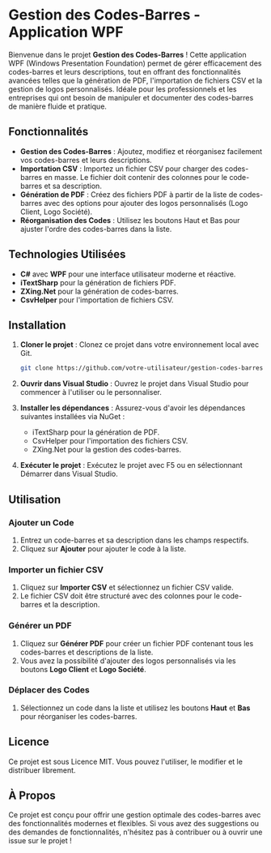 
# Gestion des Codes-Barres - Application WPF

Bienvenue dans le projet **Gestion des Codes-Barres** ! Cette application WPF (Windows Presentation Foundation) permet de gérer efficacement des codes-barres et leurs descriptions, tout en offrant des fonctionnalités avancées telles que la génération de PDF, l'importation de fichiers CSV et la gestion de logos personnalisés. Idéale pour les professionnels et les entreprises qui ont besoin de manipuler et documenter des codes-barres de manière fluide et pratique.

## Fonctionnalités

- **Gestion des Codes-Barres** : Ajoutez, modifiez et réorganisez facilement vos codes-barres et leurs descriptions.
- **Importation CSV** : Importez un fichier CSV pour charger des codes-barres en masse. Le fichier doit contenir des colonnes pour le code-barres et sa description.
- **Génération de PDF** : Créez des fichiers PDF à partir de la liste de codes-barres avec des options pour ajouter des logos personnalisés (Logo Client, Logo Société).
- **Réorganisation des Codes** : Utilisez les boutons Haut et Bas pour ajuster l'ordre des codes-barres dans la liste.

## Technologies Utilisées

- **C#** avec **WPF** pour une interface utilisateur moderne et réactive.
- **iTextSharp** pour la génération de fichiers PDF.
- **ZXing.Net** pour la génération de codes-barres.
- **CsvHelper** pour l'importation de fichiers CSV.

## Installation

1. **Cloner le projet** :
   Clonez ce projet dans votre environnement local avec Git.

   ```bash
   git clone https://github.com/votre-utilisateur/gestion-codes-barres.git
   ```

2. **Ouvrir dans Visual Studio** :
   Ouvrez le projet dans Visual Studio pour commencer à l'utiliser ou le personnaliser.

3. **Installer les dépendances** :
   Assurez-vous d'avoir les dépendances suivantes installées via NuGet :
   - iTextSharp pour la génération de PDF.
   - CsvHelper pour l'importation des fichiers CSV.
   - ZXing.Net pour la gestion des codes-barres.

4. **Exécuter le projet** :
   Exécutez le projet avec F5 ou en sélectionnant Démarrer dans Visual Studio.

## Utilisation

### Ajouter un Code

1. Entrez un code-barres et sa description dans les champs respectifs.
2. Cliquez sur **Ajouter** pour ajouter le code à la liste.

### Importer un fichier CSV

1. Cliquez sur **Importer CSV** et sélectionnez un fichier CSV valide.
2. Le fichier CSV doit être structuré avec des colonnes pour le code-barres et la description.

### Générer un PDF

1. Cliquez sur **Générer PDF** pour créer un fichier PDF contenant tous les codes-barres et descriptions de la liste.
2. Vous avez la possibilité d'ajouter des logos personnalisés via les boutons **Logo Client** et **Logo Société**.

### Déplacer des Codes

1. Sélectionnez un code dans la liste et utilisez les boutons **Haut** et **Bas** pour réorganiser les codes-barres.

## Licence

Ce projet est sous Licence MIT. Vous pouvez l'utiliser, le modifier et le distribuer librement.

## À Propos

Ce projet est conçu pour offrir une gestion optimale des codes-barres avec des fonctionnalités modernes et flexibles. Si vous avez des suggestions ou des demandes de fonctionnalités, n'hésitez pas à contribuer ou à ouvrir une issue sur le projet !

